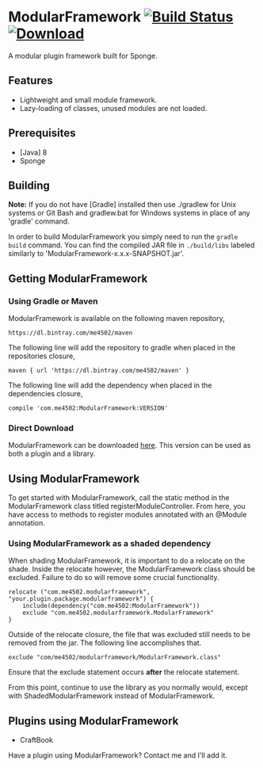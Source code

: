 ModularFramework [![Build Status](https://travis-ci.org/me4502/ModularFramework.svg?branch=master)](https://travis-ci.org/me4502/ModularFramework) [ ![Download](https://api.bintray.com/packages/me4502/maven/ModularFramework/images/download.svg) ](https://bintray.com/me4502/maven/ModularFramework/_latestVersion)
=============
A modular plugin framework built for Sponge.
## Features
* Lightweight and small module framework.
* Lazy-loading of classes, unused modules are not loaded.

## Prerequisites
* [Java] 8
* Sponge

## Building
__Note:__ If you do not have [Gradle] installed then use ./gradlew for Unix systems or Git Bash and gradlew.bat for Windows systems in place of any 'gradle' command.

In order to build ModularFramework you simply need to run the `gradle build` command. You can find the compiled JAR file in `./build/libs` labeled similarly to 'ModularFramework-x.x.x-SNAPSHOT.jar'.

## Getting ModularFramework
### Using Gradle or Maven
ModularFramework is available on the following maven repository, 
```
https://dl.bintray.com/me4502/maven
```

The following line will add the repository to gradle when placed in the repositories closure, 
```
maven { url 'https://dl.bintray.com/me4502/maven' }
```

The following line will add the dependency when placed in the dependencies closure, 
```
compile 'com.me4502:ModularFramework:VERSION'
```

### Direct Download
ModularFramework can be downloaded [here](https://bintray.com/me4502/maven/ModularFramework/_latestVersion). This version can be used as both a plugin and a library.

## Using ModularFramework
To get started with ModularFramework, call the static method in the ModularFramework class titled registerModuleController. From here, you have access to methods to register modules annotated with an @Module annotation.

### Using ModularFramework as a shaded dependency
When shading ModularFramework, it is important to do a relocate on the shade. Inside the relocate however, the ModularFramework class should be excluded. Failure to do so will remove some crucial functionality.
```   
relocate ("com.me4502.modularframework", "your.plugin.package.modularframework") {
    include(dependency("com.me4502:ModularFramework"))
    exclude "com.me4502.modularframework.ModularFramework"
}
```
    
Outside of the relocate closure, the file that was excluded still needs to be removed from the jar. The following line accomplishes that.
```
exclude "com/me4502/modularframework/ModularFramework.class"
```
Ensure that the exclude statement occurs **after** the relocate statement.

From this point, continue to use the library as you normally would, except with ShadedModularFramework instead of ModularFramework.

## Plugins using ModularFramework
* CraftBook

Have a plugin using ModularFramework? Contact me and I'll add it.